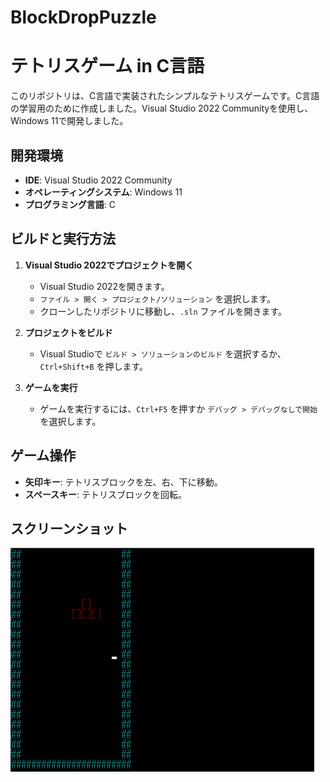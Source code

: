 # BlockDropPuzzle
# テトリスゲーム in C言語

このリポジトリは、C言語で実装されたシンプルなテトリスゲームです。C言語の学習用のために作成しました。Visual Studio 2022 Communityを使用し、Windows 11で開発しました。

## 開発環境

- **IDE**: Visual Studio 2022 Community
- **オペレーティングシステム**: Windows 11
- **プログラミング言語**: C

## ビルドと実行方法

1. **Visual Studio 2022でプロジェクトを開く**

   - Visual Studio 2022を開きます。
   - `ファイル > 開く > プロジェクト/ソリューション` を選択します。
   - クローンしたリポジトリに移動し、`.sln` ファイルを開きます。

2. **プロジェクトをビルド**

   - Visual Studioで `ビルド > ソリューションのビルド` を選択するか、`Ctrl+Shift+B` を押します。

3. **ゲームを実行**

   - ゲームを実行するには、`Ctrl+F5` を押すか `デバッグ > デバッグなしで開始` を選択します。

## ゲーム操作

- **矢印キー**: テトリスブロックを左、右、下に移動。
- **スペースキー**: テトリスブロックを回転。

## スクリーンショット

![ゲームのスクリーンショット](images/image01.png)